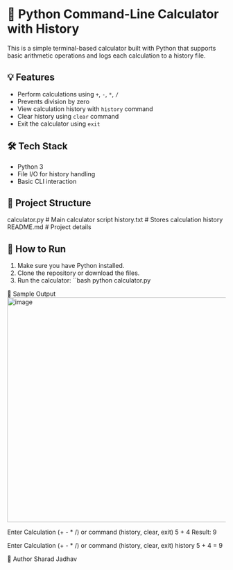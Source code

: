 # 🧮 Python Command-Line Calculator with History

This is a simple terminal-based calculator built with Python that supports basic arithmetic operations and logs each calculation to a history file.

## 💡 Features
- Perform calculations using `+`, `-`, `*`, `/`
- Prevents division by zero
- View calculation history with `history` command
- Clear history using `clear` command
- Exit the calculator using `exit`

## 🛠️ Tech Stack
- Python 3
- File I/O for history handling
- Basic CLI interaction

## 📂 Project Structure
calculator.py # Main calculator script
history.txt # Stores calculation history
README.md # Project details


## 🚀 How to Run
1. Make sure you have Python installed.
2. Clone the repository or download the files.
3. Run the calculator:
``bash
python calculator.py

📸 Sample Output
<img width="905" height="518" alt="image" src="https://github.com/user-attachments/assets/cea3a9ec-7420-4b30-a960-33fdae7701d0" />


Enter Calculation (+ - * /) or command (history, clear, exit) 5 + 4
Result: 9

Enter Calculation (+ - * /) or command (history, clear, exit) history
5 + 4 = 9


📌 Author
Sharad Jadhav
